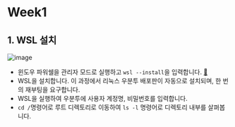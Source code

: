 # Week1

## 1. WSL 설치

![image](https://github.com/user-attachments/assets/bb52d248-5526-46cc-9867-a469fa9d69c6)

- 윈도우 파워쉘을 관리자 모드로 실행하고 `wsl --install`을 입력합니다. <a href="https://learn.microsoft.com/ko-kr/windows/wsl/install">🧷</a>
- WSL을 설치합니다. 이 과정에서 리눅스 우분투 배포판이 자동으로 설치되며, 한 번의 재부팅을 요구합니다.
- WSL을 실행하여 우분투에 사용자 계정명, 비밀번호를 입력합니다.
- `cd /`명령어로 루트 디렉토리로 이동하여 `ls -l` 명령어로 디렉토리 내부를 살펴봅니다.
